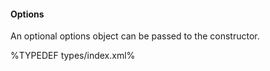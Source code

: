 
#### Options

An optional options object can be passed to the constructor.

%TYPEDEF types/index.xml%

<!-- %TYPE true
<p name="binary" type="boolean">
  <d>Whether to return a raw buffer instead of a string. The string is created by joining all incoming chunks together with <code>.join('')</code> method. Default <code>false</code>.</d>
</p>
<p name="rs" type="Readable">
  <d>A readable stream to automatically pipe into the catchment. If an error occurs in this stream, the catchment promise will be rejected.</d>
</p>
% -->
